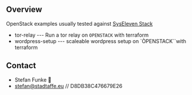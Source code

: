 ## Overview
OpenStack examples usually tested against [SysEleven Stack](https://www.syseleven.de/syseleven-stack/)

* tor-relay --- Run a tor relay on ``OPENSTACK`` with terraform
* wordpress-setup --- scaleable wordpress setup on `ÒPENSTACK``with terraform

## Contact
* Stefan Funke :dromedary_camel:
* stefan@stadtaffe.eu // D8DB38C476679E26
